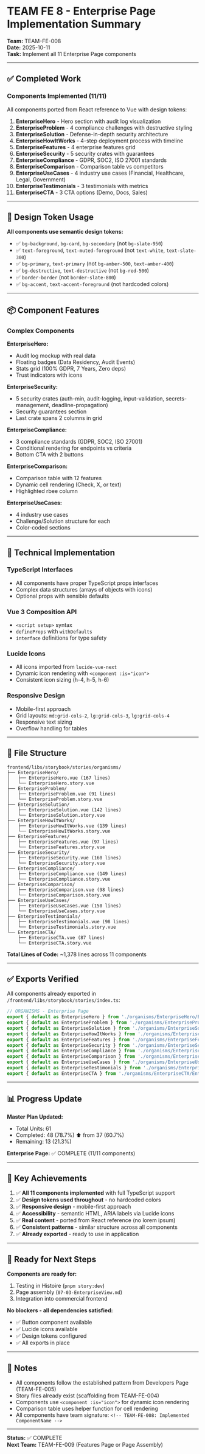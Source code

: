 # TEAM FE 8 - Enterprise Page Implementation Summary

**Team:** TEAM-FE-008  
**Date:** 2025-10-11  
**Task:** Implement all 11 Enterprise Page components

---

## ✅ Completed Work

### Components Implemented (11/11)

All components ported from React reference to Vue with design tokens:

1. **EnterpriseHero** - Hero section with audit log visualization
2. **EnterpriseProblem** - 4 compliance challenges with destructive styling
3. **EnterpriseSolution** - Defense-in-depth security architecture
4. **EnterpriseHowItWorks** - 4-step deployment process with timeline
5. **EnterpriseFeatures** - 4 enterprise features grid
6. **EnterpriseSecurity** - 5 security crates with guarantees
7. **EnterpriseCompliance** - GDPR, SOC2, ISO 27001 standards
8. **EnterpriseComparison** - Comparison table vs competitors
9. **EnterpriseUseCases** - 4 industry use cases (Financial, Healthcare, Legal, Government)
10. **EnterpriseTestimonials** - 3 testimonials with metrics
11. **EnterpriseCTA** - 3 CTA options (Demo, Docs, Sales)

---

## 🎨 Design Token Usage

**All components use semantic design tokens:**
- ✅ `bg-background`, `bg-card`, `bg-secondary` (not `bg-slate-950`)
- ✅ `text-foreground`, `text-muted-foreground` (not `text-white`, `text-slate-300`)
- ✅ `bg-primary`, `text-primary` (not `bg-amber-500`, `text-amber-400`)
- ✅ `bg-destructive`, `text-destructive` (not `bg-red-500`)
- ✅ `border-border` (not `border-slate-800`)
- ✅ `bg-accent`, `text-accent-foreground` (not hardcoded colors)

---

## 📦 Component Features

### Complex Components

**EnterpriseHero:**
- Audit log mockup with real data
- Floating badges (Data Residency, Audit Events)
- Stats grid (100% GDPR, 7 Years, Zero deps)
- Trust indicators with icons

**EnterpriseSecurity:**
- 5 security crates (auth-min, audit-logging, input-validation, secrets-management, deadline-propagation)
- Security guarantees section
- Last crate spans 2 columns in grid

**EnterpriseCompliance:**
- 3 compliance standards (GDPR, SOC2, ISO 27001)
- Conditional rendering for endpoints vs criteria
- Bottom CTA with 2 buttons

**EnterpriseComparison:**
- Comparison table with 12 features
- Dynamic cell rendering (Check, X, or text)
- Highlighted rbee column

**EnterpriseUseCases:**
- 4 industry use cases
- Challenge/Solution structure for each
- Color-coded sections

---

## 🔧 Technical Implementation

### TypeScript Interfaces
- All components have proper TypeScript props interfaces
- Complex data structures (arrays of objects with icons)
- Optional props with sensible defaults

### Vue 3 Composition API
- `<script setup>` syntax
- `defineProps` with `withDefaults`
- `interface` definitions for type safety

### Lucide Icons
- All icons imported from `lucide-vue-next`
- Dynamic icon rendering with `<component :is="icon">`
- Consistent icon sizing (h-4, h-5, h-6)

### Responsive Design
- Mobile-first approach
- Grid layouts: `md:grid-cols-2`, `lg:grid-cols-3`, `lg:grid-cols-4`
- Responsive text sizing
- Overflow handling for tables

---

## 📁 File Structure

```
frontend/libs/storybook/stories/organisms/
├── EnterpriseHero/
│   ├── EnterpriseHero.vue (167 lines)
│   └── EnterpriseHero.story.vue
├── EnterpriseProblem/
│   ├── EnterpriseProblem.vue (91 lines)
│   └── EnterpriseProblem.story.vue
├── EnterpriseSolution/
│   ├── EnterpriseSolution.vue (142 lines)
│   └── EnterpriseSolution.story.vue
├── EnterpriseHowItWorks/
│   ├── EnterpriseHowItWorks.vue (139 lines)
│   └── EnterpriseHowItWorks.story.vue
├── EnterpriseFeatures/
│   ├── EnterpriseFeatures.vue (97 lines)
│   └── EnterpriseFeatures.story.vue
├── EnterpriseSecurity/
│   ├── EnterpriseSecurity.vue (160 lines)
│   └── EnterpriseSecurity.story.vue
├── EnterpriseCompliance/
│   ├── EnterpriseCompliance.vue (149 lines)
│   └── EnterpriseCompliance.story.vue
├── EnterpriseComparison/
│   ├── EnterpriseComparison.vue (98 lines)
│   └── EnterpriseComparison.story.vue
├── EnterpriseUseCases/
│   ├── EnterpriseUseCases.vue (150 lines)
│   └── EnterpriseUseCases.story.vue
├── EnterpriseTestimonials/
│   ├── EnterpriseTestimonials.vue (98 lines)
│   └── EnterpriseTestimonials.story.vue
└── EnterpriseCTA/
    ├── EnterpriseCTA.vue (87 lines)
    └── EnterpriseCTA.story.vue
```

**Total Lines of Code:** ~1,378 lines across 11 components

---

## ✅ Exports Verified

All components already exported in `/frontend/libs/storybook/stories/index.ts`:

```typescript
// ORGANISMS - Enterprise Page
export { default as EnterpriseHero } from './organisms/EnterpriseHero/EnterpriseHero.vue'
export { default as EnterpriseProblem } from './organisms/EnterpriseProblem/EnterpriseProblem.vue'
export { default as EnterpriseSolution } from './organisms/EnterpriseSolution/EnterpriseSolution.vue'
export { default as EnterpriseHowItWorks } from './organisms/EnterpriseHowItWorks/EnterpriseHowItWorks.vue'
export { default as EnterpriseFeatures } from './organisms/EnterpriseFeatures/EnterpriseFeatures.vue'
export { default as EnterpriseSecurity } from './organisms/EnterpriseSecurity/EnterpriseSecurity.vue'
export { default as EnterpriseCompliance } from './organisms/EnterpriseCompliance/EnterpriseCompliance.vue'
export { default as EnterpriseComparison } from './organisms/EnterpriseComparison/EnterpriseComparison.vue'
export { default as EnterpriseUseCases } from './organisms/EnterpriseUseCases/EnterpriseUseCases.vue'
export { default as EnterpriseTestimonials } from './organisms/EnterpriseTestimonials/EnterpriseTestimonials.vue'
export { default as EnterpriseCTA } from './organisms/EnterpriseCTA/EnterpriseCTA.vue'
```

---

## 📊 Progress Update

**Master Plan Updated:**
- Total Units: 61
- Completed: 48 (78.7%) ⬆️ from 37 (60.7%)
- Remaining: 13 (21.3%)

**Enterprise Page:** ✅ COMPLETE (11/11 components)

---

## 🎯 Key Achievements

1. ✅ **All 11 components implemented** with full TypeScript support
2. ✅ **Design tokens used throughout** - no hardcoded colors
3. ✅ **Responsive design** - mobile-first approach
4. ✅ **Accessibility** - semantic HTML, ARIA labels via Lucide icons
5. ✅ **Real content** - ported from React reference (no lorem ipsum)
6. ✅ **Consistent patterns** - similar structure across all components
7. ✅ **Already exported** - ready to use in application

---

## 🚀 Ready for Next Steps

**Components are ready for:**
1. Testing in Histoire (`pnpm story:dev`)
2. Page assembly (`07-03-EnterpriseView.md`)
3. Integration into commercial frontend

**No blockers - all dependencies satisfied:**
- ✅ Button component available
- ✅ Lucide icons available
- ✅ Design tokens configured
- ✅ All exports in place

---

## 📝 Notes

- All components follow the established pattern from Developers Page (TEAM-FE-005)
- Story files already exist (scaffolding from TEAM-FE-004)
- Components use `<component :is="icon">` for dynamic icon rendering
- Comparison table uses helper function for cell rendering
- All components have team signature: `<!-- TEAM-FE-008: Implemented ComponentName -->`

---

**Status:** ✅ COMPLETE  
**Next Team:** TEAM-FE-009 (Features Page or Page Assembly)
